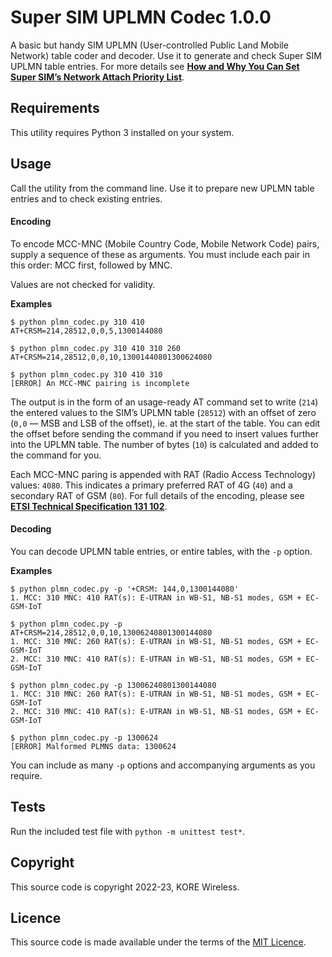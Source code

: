 # Super SIM UPLMN Codec 1.0.0

A basic but handy SIM UPLMN (User-controlled Public Land Mobile Network) table coder and decoder. Use it to generate and check Super SIM UPLMN table entries. For more details see [**How and Why You Can Set Super SIM’s Network Attach Priority List**](https://docs.korewireless.com/en-us/supersim/how-to/how-and-why-to-set-super-sims-uplmn-table).

## Requirements

This utility requires Python 3 installed on your system.

## Usage

Call the utility from the command line. Use it to prepare new UPLMN table entries and to check existing entries.

#### Encoding

To encode MCC-MNC (Mobile Country Code, Mobile Network Code) pairs, supply a sequence of these as arguments. You must include each pair in this order: MCC first, followed by MNC.

Values are not checked for validity.

**Examples**

```shell
$ python plmn_codec.py 310 410
AT+CRSM=214,28512,0,0,5,1300144080
```

```shell
$ python plmn_codec.py 310 410 310 260
AT+CRSM=214,28512,0,0,10,13001440801300624080
```

```shell
$ python plmn_codec.py 310 410 310
[ERROR] An MCC-MNC pairing is incomplete
```

The output is in the form of an usage-ready AT command set to write (`214`) the entered values to the SIM’s UPLMN table (`28512`) with an offset of zero (`0,0` — MSB and LSB of the offset), ie. at the start of the table. You can edit the offset before sending the command if you need to insert values further into the UPLMN table. The number of bytes (`10`) is calculated and added to the command for you.

Each MCC-MNC paring is appended with RAT (Radio Access Technology) values: `4080`. This indicates a primary preferred RAT of 4G (`40`) and a secondary RAT of GSM (`80`). For full details of the encoding, please see [**ETSI Technical Specification 131 102**](https://www.etsi.org/deliver/etsi_ts/131100_131199/131102/15.05.00_60/ts_131102v150500p.pdf).

#### Decoding

You can decode UPLMN table entries, or entire tables, with the `-p` option.

**Examples**

```shell
$ python plmn_codec.py -p '+CRSM: 144,0,1300144080'
1. MCC: 310 MNC: 410 RAT(s): E-UTRAN in WB-S1, NB-S1 modes, GSM + EC-GSM-IoT
```

```shell
$ python plmn_codec.py -p AT+CRSM=214,28512,0,0,10,13006240801300144080
1. MCC: 310 MNC: 260 RAT(s): E-UTRAN in WB-S1, NB-S1 modes, GSM + EC-GSM-IoT
2. MCC: 310 MNC: 410 RAT(s): E-UTRAN in WB-S1, NB-S1 modes, GSM + EC-GSM-IoT
```

```shell
$ python plmn_codec.py -p 13006240801300144080
1. MCC: 310 MNC: 260 RAT(s): E-UTRAN in WB-S1, NB-S1 modes, GSM + EC-GSM-IoT
2. MCC: 310 MNC: 410 RAT(s): E-UTRAN in WB-S1, NB-S1 modes, GSM + EC-GSM-IoT
```

```shell
$ python plmn_codec.py -p 1300624
[ERROR] Malformed PLMNS data: 1300624
```

You can include as many `-p` options and accompanying arguments as you require.

## Tests

Run the included test file with `python -m unittest test*`.

## Copyright

This source code is copyright 2022-23, KORE Wireless.

## Licence

This source code is made available under the terms of the [MIT Licence](LICENSE.md).